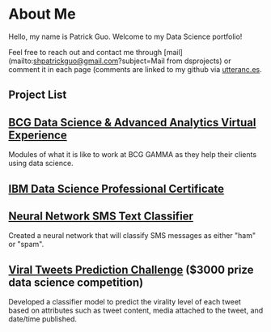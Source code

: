 # About Me

Hello, my name is Patrick Guo. Welcome to my Data Science portfolio!

Feel free to reach out and contact me through [mail](mailto:shpatrickguo@gmail.com?subject=Mail from dsprojects) or comment it in each page (comments are linked to my github via [utteranc.es](https://utteranc.es/).

## Project List

## [BCG Data Science & Advanced Analytics Virtual Experience](https://www.theforage.com/virtual-internships/Tcz8gTtprzAS4xSoK?ref=sdTWCZYMLpp9k5w7g)

Modules of what it is like to work at BCG GAMMA as they help their clients using data science.

## [IBM Data Science Professional Certificate](https://github.com/shpatrickguo/datascience-projects/tree/main/IBM%20Data%20Science%20Professional%20Certificate)

## [Neural Network SMS Text Classifier](https://github.com/shpatrickguo/datascience-projects/tree/main/Neural%20Network%20SMS%20Text%20Classifier)

Created a neural network that will classify SMS messages as either "ham" or "spam".

## [Viral Tweets Prediction Challenge](https://github.com/shpatrickguo/bitgrit/tree/main/Viral%20Tweets%20Prediction%20Challenge) ($3000 prize data science competition)

Developed a classifier model to predict the virality level of each tweet based on attributes such as tweet content, media attached to the tweet, and date/time published.
